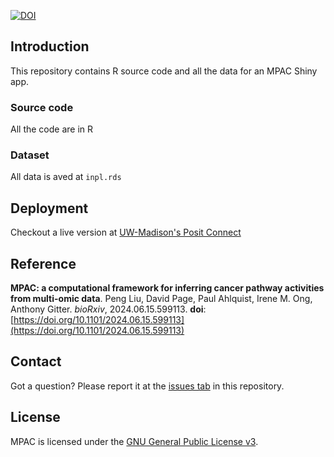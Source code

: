 [![DOI](https://zenodo.org/badge/717806649.svg)](https://zenodo.org/doi/10.5281/zenodo.11623974)

## Introduction
This repository contains R source code and all the data for an MPAC Shiny app.

### Source code
All the code are in R

### Dataset 
All data is aved at `inpl.rds`


## Deployment

Checkout a live version at [UW-Madison's Posit 
Connect](https://connect.doit.wisc.edu/content/122/)

## Reference

__MPAC: a computational framework for inferring cancer pathway activities from multi-omic data__. Peng Liu, David Page, Paul Ahlquist, Irene M. Ong, Anthony Gitter. _bioRxiv_, 2024.06.15.599113. __doi__: [https://doi.org/10.1101/2024.06.15.599113](https://doi.org/10.1101/2024.06.15.599113)

## Contact

Got a question? Please report it at the [issues tab](https://github.com/pliu55/MPAC_Shiny/issues) in this repository.

## License

MPAC is licensed under the [GNU General Public License v3](LICENSE.md).
